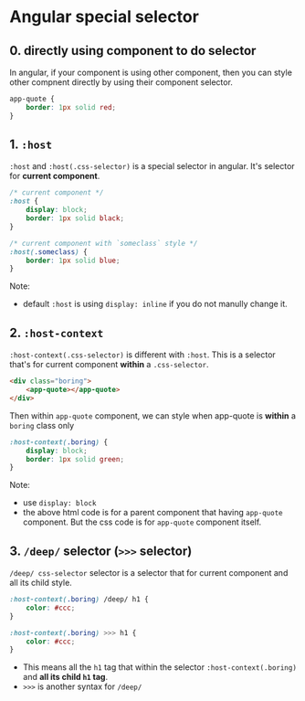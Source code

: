 # Angular special selector

## 0. directly using component to do selector

In angular, if your component is using other component, then you can style other compnent directly by using their component selector.

```css
app-quote {
    border: 1px solid red;
}
```

## 1. `:host`

`:host` and `:host(.css-selector)` is a special selector in angular. It's selector for **current component**.

```css
/* current component */
:host {
    display: block;
    border: 1px solid black;
}

/* current component with `someclass` style */
:host(.someclass) {
    border: 1px solid blue;
}
```

Note:

-   default `:host` is using `display: inline` if you do not manully change it.

## 2. `:host-context`

`:host-context(.css-selector)` is different with `:host`. This is a selector that's for current component **within** a `.css-selector`.

```html
<div class="boring">
    <app-quote></app-quote>
</div>
```

Then within `app-quote` component, we can style when app-quote is **within** a `boring` class only

```css
:host-context(.boring) {
    display: block;
    border: 1px solid green;
}
```

Note:

-   use `display: block`
-   the above html code is for a parent component that having `app-quote` component. But the css code is for `app-quote` component itself.

## 3. `/deep/` selector (`>>>` selector)

`/deep/ css-selector` selector is a selector that for current component and all its child style.

```css
:host-context(.boring) /deep/ h1 {
    color: #ccc;
}

:host-context(.boring) >>> h1 {
    color: #ccc;
}
```

-   This means all the `h1` tag that within the selector `:host-context(.boring)` and **all its child `h1` tag**.
-   `>>>` is another syntax for `/deep/`
